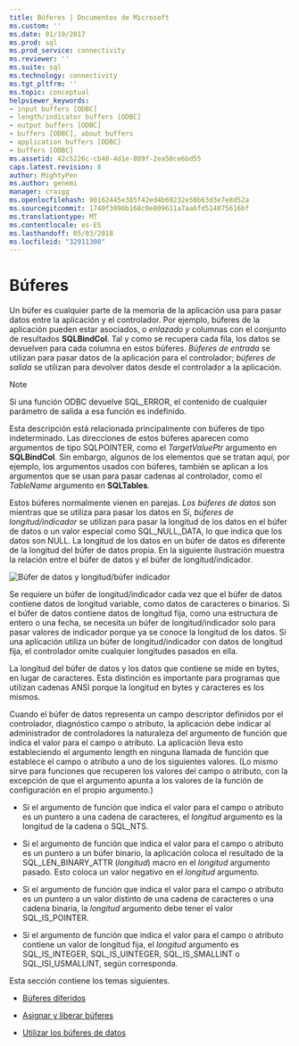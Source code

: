 ```yaml
---
title: Búferes | Documentos de Microsoft
ms.custom: ''
ms.date: 01/19/2017
ms.prod: sql
ms.prod_service: connectivity
ms.reviewer: ''
ms.suite: sql
ms.technology: connectivity
ms.tgt_pltfrm: ''
ms.topic: conceptual
helpviewer_keywords:
- input buffers [ODBC]
- length/indicator buffers [ODBC]
- output buffers [ODBC]
- buffers [ODBC], about buffers
- application buffers [ODBC]
- buffers [ODBC]
ms.assetid: 42c5226c-cb40-4d1e-809f-2ea50ce6bd55
caps.latest.revision: 8
author: MightyPen
ms.author: genemi
manager: craigg
ms.openlocfilehash: 90162445e385f42ed4b69232e58b63d3e7e8d52a
ms.sourcegitcommit: 1740f3090b168c0e809611a7aa6fd514075616bf
ms.translationtype: MT
ms.contentlocale: es-ES
ms.lasthandoff: 05/03/2018
ms.locfileid: "32911300"
---
```

# <a name="buffers"></a>Búferes
Un búfer es cualquier parte de la memoria de la aplicación usa para pasar datos entre la aplicación y el controlador. Por ejemplo, búferes de la aplicación pueden estar asociados, o *enlazado y* columnas con el conjunto de resultados **SQLBindCol**. Tal y como se recupera cada fila, los datos se devuelven para cada columna en estos búferes. *Búferes de entrada* se utilizan para pasar datos de la aplicación para el controlador; *búferes de salida* se utilizan para devolver datos desde el controlador a la aplicación.  
  
> [!NOTE]  
>  Si una función ODBC devuelve SQL_ERROR, el contenido de cualquier parámetro de salida a esa función es indefinido.  
  
 Esta descripción está relacionada principalmente con búferes de tipo indeterminado. Las direcciones de estos búferes aparecen como argumentos de tipo SQLPOINTER, como el *TargetValuePtr* argumento en **SQLBindCol**. Sin embargo, algunos de los elementos que se tratan aquí, por ejemplo, los argumentos usados con búferes, también se aplican a los argumentos que se usan para pasar cadenas al controlador, como el *TableName* argumento en **SQLTables**.  
  
 Estos búferes normalmente vienen en parejas. *Los búferes de datos* son mientras que se utiliza para pasar los datos en Sí, *búferes de longitud/indicador* se utilizan para pasar la longitud de los datos en el búfer de datos o un valor especial como SQL_NULL_DATA, lo que indica que los datos son NULL. La longitud de los datos en un búfer de datos es diferente de la longitud del búfer de datos propia. En la siguiente ilustración muestra la relación entre el búfer de datos y el búfer de longitud/indicador.  
  
 ![Búfer de datos y longitud&#47;búfer indicador](../../../odbc/reference/develop-app/media/pr09.gif "pr09")  
  
 Se requiere un búfer de longitud/indicador cada vez que el búfer de datos contiene datos de longitud variable, como datos de caracteres o binarios. Si el búfer de datos contiene datos de longitud fija, como una estructura de entero o una fecha, se necesita un búfer de longitud/indicador solo para pasar valores de indicador porque ya se conoce la longitud de los datos. Si una aplicación utiliza un búfer de longitud/indicador con datos de longitud fija, el controlador omite cualquier longitudes pasados en ella.  
  
 La longitud del búfer de datos y los datos que contiene se mide en bytes, en lugar de caracteres. Esta distinción es importante para programas que utilizan cadenas ANSI porque la longitud en bytes y caracteres es los mismos.  
  
 Cuando el búfer de datos representa un campo descriptor definidos por el controlador, diagnóstico campo o atributo, la aplicación debe indicar al administrador de controladores la naturaleza del argumento de función que indica el valor para el campo o atributo. La aplicación lleva esto estableciendo el argumento length en ninguna llamada de función que establece el campo o atributo a uno de los siguientes valores. (Lo mismo sirve para funciones que recuperen los valores del campo o atributo, con la excepción de que el argumento apunta a los valores de la función de configuración en el propio argumento.)  
  
-   Si el argumento de función que indica el valor para el campo o atributo es un puntero a una cadena de caracteres, el *longitud* argumento es la longitud de la cadena o SQL_NTS.  
  
-   Si el argumento de función que indica el valor para el campo o atributo es un puntero a un búfer binario, la aplicación coloca el resultado de la SQL_LEN_BINARY_ATTR (*longitud*) macro en el *longitud* argumento pasado. Esto coloca un valor negativo en el *longitud* argumento.  
  
-   Si el argumento de función que indica el valor para el campo o atributo es un puntero a un valor distinto de una cadena de caracteres o una cadena binaria, la *longitud* argumento debe tener el valor SQL_IS_POINTER.  
  
-   Si el argumento de función que indica el valor para el campo o atributo contiene un valor de longitud fija, el *longitud* argumento es SQL_IS_INTEGER, SQL_IS_UINTEGER, SQL_IS_SMALLINT o SQL_ISI_USMALLINT, según corresponda.  
  
 Esta sección contiene los temas siguientes.  
  
-   [Búferes diferidos](../../../odbc/reference/develop-app/deferred-buffers.md)  
  
-   [Asignar y liberar búferes](../../../odbc/reference/develop-app/allocating-and-freeing-buffers.md)  
  
-   [Utilizar los búferes de datos](../../../odbc/reference/develop-app/using-data-buffers.md)
